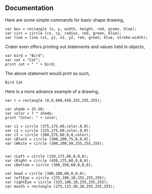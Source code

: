 ## Documentation
Here are some simple commands for basic shape drawing,
```
var box = rectangle (x, y, width, height, red, green, blue);
var circ = circle (cx, cy, radius, red, green, blue);
var line = line (x1, y1, x2, y2, red, green, blue, stroke-width);
```

Crater even offers printing out statements and values held in objects,
```
var bird = "Bird";
var cat = "Cat";
print cat + " " + bird;
```
The above statement would print as such,
```
Bird Cat
```

Here is a more advance example of a drawing,
```
var r = rectangle (0,0,600,450,255,255,255);

var shade = 25.50;
var color = 7 * shade;
print "Color: " + color;

var c1 = circle (375,175,60,color,0,0);
var c2 = circle (225,175,60,color,0,0);
var c3 = circle (300,275,60,0,0,color);
var cBlack = circle (300,200,75,0,0,0);
var cWhite = circle (300,200,50,255,255,255);


var cLeft = circle (150,175,60,0,0,0);
var cRight = circle (450,175,60,0,0,0);
var cBottom = circle (300,350,60,0,0,0);

var head = circle (300,100,60,0,0,0);
var leftEye = circle (275,100,10,255,255,255);
var rightEye = circle (325,100,10,255,255,255);
var mouth = rectangle (275,115,50,20,255,255,255);
```
